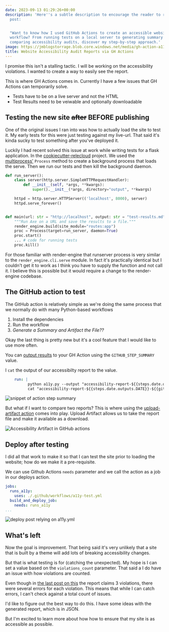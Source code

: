 ```yaml
---
date: 2023-09-13 01:29:26+00:00
description: 'Here''s a subtle description to encourage the reader to read the blog
  post:


  "Want to know how I used GitHub Actions to create an accessible website testing
  workflow? From running tests on a local server to generating summary reports and
  comparing accessibility audits, discover my step-by-step approach.'
image: https://jmblogstorrage.blob.core.windows.net/media/gh-action-a11y-build-and-deploy-job.png
title: Website Accessibility Audit Reports via GH Actions
---
```


I promise this isn't a stalling tactic. I will be working on the accessibility violations. I wanted to create a way to easily see the report.

This is where GH Actions comes in. Currently I have a few issues that GH Actions can temporarily solve.

- Tests have to be on a live server and not the HTML
- Test Results need to be veiwable and optionally downloadable

## Testing the new site <strike>after</strike> BEFORE publishing

One of the original issues I ran into was how to actually load the site to test it. My early tests for this were just testing against my live-url. That said it's kinda sucky to test something after you've deployed it.

Luckily I had recent solved this issue at work while writing tests for a flask application. In the [cookiecutter-relecloud](https://github.com/kjaymiller/cookiecutter-relecloud) project. We used the [multiprocess'](https://docs.python.org/3/library/multiprocessing.html) `Process` method to create a background process that loads the serve. Then we run our tests and then kill the background daemon.

```python
def run_server():
    class server(http.server.SimpleHTTPRequestHandler):
        def __init__(self, *args, **kwargs):
            super().__init__(*args, directory="output", **kwargs)

    httpd = http.server.HTTPServer(('localhost', 8000), server)
    httpd.serve_forever()


def main(url: str = "http://localhost", output: str = "test-results.md") -> None:
    """Run Axe on a URL and save the results to a file."""
    render_engine.build(site_module="routes:app")
    proc = Process(target=run_server, daemon=True)
    proc.start()
    ... # code for running tests
    proc.kill()
```

For those familiar with render-engine that runserver process is very similar to the `render_engine.cli.serve` module. In fact it's practically identical but I couldn't get it to work as I think you have to supply the function and not call it. I believe this is possible but it would require a change to the render-engine codebase.

## The GitHub action to test

The GitHub action is relatively simple as we're doing the same process that we normally do with many Python-based workflows
1. Install the dependencies
2. Run the workflow
3. _Generate a Summary and Artifact the File??_

Okay the last thing is pretty new but it's a cool feature that I would like to use more often.

You can [output results](https://github.blog/2022-05-09-supercharging-github-actions-with-job-summaries/) to your GH Action using the `GITHUB_STEP_SUMMARY` value.

I `cat` the output of our accessibilty report to the value.

```yaml
    run: |
          python a11y.py --output "accessibility-report-${{steps.date.outputs.DATE}}-${{github.run_id}}.txt"
          cat "accessibility-report-${{steps.date.outputs.DATE}}-${{github.run_id}}.txt" >> $GITHUB_STEP_SUMMARY
```

![snippet of action step summary](https://jmblogstorrage.blob.core.windows.net/media/action-step-summary.png)

But what if I want to compare two reports? This is where using the [upload-artifact action](https://github.com/actions/upload-artifact) comes into play.  Upload Artifact allows us to take the report file and make it available as a download.

![Accessibility Artifact in GitHub actions](https://jmblogstorrage.blob.core.windows.net/media/accessibility-audit-gh-actions.png)

## Deploy after testing

I did all that work to make it so that I can test the site prior to loading the website; how do we make it a pre-requisite.

We can use Github Actions `needs` parameter and we call the action as a job in our deploys action.

```yml
jobs:
  runs_a11y:
    uses: ./.github/workflows/a11y-test.yml
  build_and_deploy_job:
    needs: runs_a11y
...
```

![deploy post relying on a11y.yml](https://jmblogstorrage.blob.core.windows.net/media/gh-action-a11y-build-and-deploy-job.png)

## What's left

Now the goal is improvement. That being said it's very unlikely that a site that is built by a theme will add lots of breaking accessibility changes.

But that is what testing is for (catching the unexpected). My hope is I can set a value based on the `violations_count` parameter.  That said a I do have an issue with how violations are counted.

Even though in [the last post on this](https://kjaymiller.com/blog/using-python-to-fix-my-accessibility-nightmare-of-a-website.html#how-bad-is-it) the report claims 3 violations, there were several errors for each violation. This means that while I can catch errors, I can't check against a total count of issues.

I'd like to figure out the best way to do this. I have some ideas with the generated report, which is in JSON.

But I'm excited to learn more about how how to ensure that my site is as accessible as possible.
